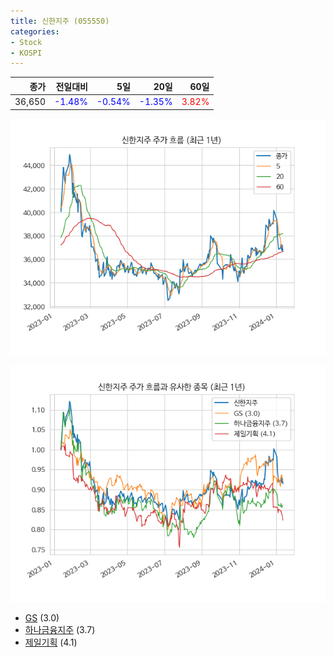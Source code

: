 ```yaml
---
title: 신한지주 (055550)
categories:
- Stock
- KOSPI
---
```


|종가|전일대비|5일|20일|60일|
|---:|-------:|--:|---:|---:|
|36,650|<span style="color: blue">-1.48%</span>|<span style="color: blue">-0.54%</span>|<span style="color: blue">-1.35%</span>|<span style="color: red">3.82%</span>|


<!-- more -->

![055550](/assets/images/stock/055550.png)

![055550](/assets/images/stock/055550_sim.png)

- [GS](/078930/) (3.0)
- [하나금융지주](/086790/) (3.7)
- [제일기획](/030000/) (4.1)